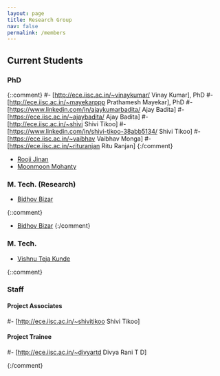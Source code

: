 ```yaml
---
layout: page
title: Research Group
nav: false
permalink: /members
---
```


## Current Students
### PhD
{::comment}
#- [http://ece.iisc.ac.in/~vinaykumar/ Vinay Kumar], PhD
#- [http://ece.iisc.ac.in/~mayekarppp Prathamesh Mayekar], PhD
#- [https://www.linkedin.com/in/ajaykumarbadita/ Ajay Badita]
#- [https://ece.iisc.ac.in/~ajaybadita/ Ajay Badita]
#- [http://ece.iisc.ac.in/~shivi Shivi Tikoo] 
#- [https://www.linkedin.com/in/shivi-tikoo-38abb5134/ Shivi Tikoo]
#- [https://ece.iisc.ac.in/~vaibhav Vaibhav Monga]
#- [https://ece.iisc.ac.in/~rituranjan Ritu Ranjan]
{:/comment}
- [Rooji Jinan](https://cps.iisc.ac.in/students/rooji/)
- [Moonmoon Mohanty](https://ece.iisc.ac.in/~moonmoon)

### M. Tech. (Research)
- [Bidhov Bizar](https://ece.iisc.ac.in/~bidhovbizar/)

{::comment}
- [Bidhov Bizar](https://www.linkedin.com/in/bidhovbizar/)
{:/comment}

### M. Tech.
- [Vishnu Teja Kunde](https://ece.iisc.ac.in/~vishnukunde)

{::comment}
### Staff
#### Project Associates
#- [http://ece.iisc.ac.in/~shivitikoo Shivi Tikoo]

#### Project Trainee
#- [http://ece.iisc.ac.in/~divyartd Divya Rani T D]

{:/comment}
